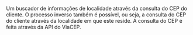 Um buscador de informações de localidade através da consulta do CEP do cliente. O processo inverso também é possível, ou seja, a consulta do CEP do cliente através da localidade em que este reside. A consulta do CEP é feita através da API do ViaCEP.